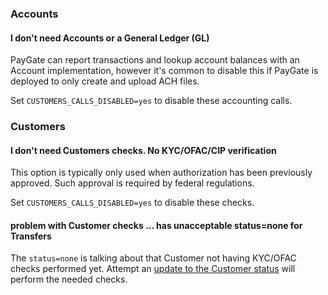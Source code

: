 ### Accounts

#### I don't need Accounts or a General Ledger (GL)

PayGate can report transactions and lookup account balances with an Account implementation, however it's common to disable this if PayGate is deployed to only create and upload ACH files.

Set <code>CUSTOMERS_CALLS_DISABLED=yes</code> to disable these accounting calls.

### Customers

#### I don't need Customers checks. No KYC/OFAC/CIP verification

This option is typically only used when authorization has been previously approved. Such approval is required by federal regulations.

Set <code>CUSTOMERS_CALLS_DISABLED=yes</code> to disable these checks.

#### problem with Customer checks ...  has unacceptable status=none for Transfers

The <code>status=none</code> is talking about that Customer not having KYC/OFAC checks performed yet. Attempt an <a href="https://api.moov.io/admin/customers/#put-/customers/{customerID}/status">update to the Customer status</a> will perform the needed checks.
